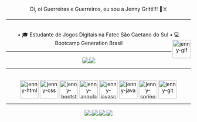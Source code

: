 <div align="center">
Oi, oi Guerreiras e Guerreiros, eu sou a Jenny Gritti!!! 🍒☠️
<hr>

  
<div><br>
  • 🎓 Estudante de Jogos Digitais na Fatec São Caetano do Sul
  • 💻 Bootcamp Generation Brasil
  
  <img align="right" alt="jenny-gif" width="50" src="https://i.imgur.com/Jo7Sg4U.gif" />
</div>
<hr>

<!-- Stats -->

<a href="https://github.com/anuraghazra/github-readme-stats">
  <img align="center" src="https://github-readme-stats.vercel.app/api?username=jennygritti&show_icons=true&theme=midnight-purple" />
</a>
<a href="https://github.com/anuraghazra/convoychat">
  <img align="center" src="https://github-readme-stats.vercel.app/api/top-langs/?username=jennygritti&show_icons=true&theme=midnight-purple&layout=compact" />
</a>
<!-- /Stats -->

<hr>

<!-- icones -->
<div style="display: inline_block"><br>
  <img align="center" alt="jenny-html" width=50 src="https://cdn.jsdelivr.net/gh/devicons/devicon/icons/html5/html5-original.svg">
  <img align="center" alt="jenny-css" width=50 src="https://cdn.jsdelivr.net/gh/devicons/devicon/icons/css3/css3-original.svg">
  <img align="center" alt="jenny-bootstrap" width=50 src="https://cdn.jsdelivr.net/gh/devicons/devicon/icons/bootstrap/bootstrap-original.svg">
  <img align="center" alt="jenny-angular" width=50 src="https://cdn.jsdelivr.net/gh/devicons/devicon/icons/angularjs/angularjs-original.svg">
  <img align="center" alt="jenny-javascript" width=50 src="https://cdn.jsdelivr.net/gh/devicons/devicon/icons/javascript/javascript-original.svg">
  <img align="center" alt="jenny-java" width=50 src="https://cdn.jsdelivr.net/gh/devicons/devicon/icons/java/java-original.svg">
  <img align="center" alt="jenny-spring" width=50 src="https://cdn.jsdelivr.net/gh/devicons/devicon/icons/spring/spring-original.svg">
  <img align="center" alt="jenny-git" width=50 src="https://cdn.jsdelivr.net/gh/devicons/devicon/icons/github/github-original.svg">
</div>
<!-- /icones -->
  
<hr>
  
<!-- redes sociais -->
<a href="https://www.linkedin.com/in/jenny-gritti/" target="_blank">
  <img align="center" src="https://img.shields.io/badge/LinkedIn-0077B5?style=for-the-badge&logo=linkedin&logoColor=white"/>
</a>
<a href="mailto:jenny.gritti@gmail.com" target="_blank">
  <img align="center" src="https://img.shields.io/badge/Gmail-D14836?style=for-the-badge&logo=gmail&logoColor=white"/>
</a>
<a href="https://api.whatsapp.com/send?phone=5511984797478" target="_blank">
  <img align="center" src="https://img.shields.io/badge/WhatsApp-25D366?style=for-the-badge&logo=whatsapp&logoColor=white"/>
</a>
 <a href="https://www.instagram.com/jennygritti/" target="_blank">
  <img align="center" src="https://img.shields.io/badge/Instagram-E4405F?style=for-the-badge&logo=instagram&logoColor=white"/>
</a>
<!-- /redes sociais -->
  
</div>


<!--
**jennygritti/jennygritti** is a ✨ _special_ ✨ repository because its `README.md` (this file) appears on your GitHub profile.

Here are some ideas to get you started:

- 🔭 I’m currently working on ...
- 🌱 I’m currently learning ...
- 👯 I’m looking to collaborate on ...
- 🤔 I’m looking for help with ...
- 💬 Ask me about ...
- 📫 How to reach me: ...
- 😄 Pronouns: ...
- ⚡ Fun fact: ...
-->
